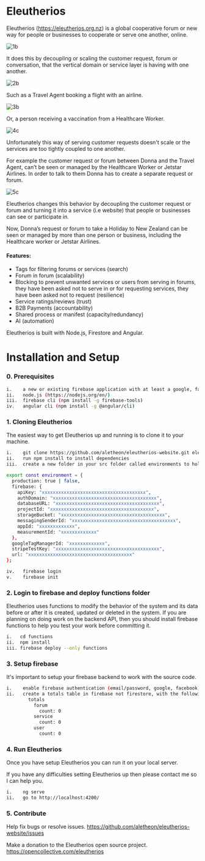 # Eleutherios

Eleutherios (https://eleutherios.org.nz) is a global cooperative forum or new way for people or businesses to cooperate or serve one another, online.

![1b](./src/assets/1b.jpg)

It does this by decoupling or scaling the customer request, forum or conversation, that the vertical domain or service layer is having with one another.

![2b](./src/assets/2b.jpg)

Such as a Travel Agent booking a flight with an airline.

![3b](./src/assets/3b.jpg)

Or, a person receiving a vaccination from a Healthcare Worker.

![4c](./src/assets/4c.jpg)

Unfortunately this way of serving customer requests doesn't scale or the services are too tightly coupled to one another.

For example the customer request or forum between Donna and the Travel Agent, can’t be seen or managed by the Healthcare Worker or Jetstar Airlines.  In order to talk to them Donna has to create a separate request or forum.

![5c](./src/assets/5c.jpg)

Eleutherios changes this behavior by decoupling the customer request or forum and turning it into a service (i.e website) that people or businesses can see or participate in.

Now, Donna’s request or forum to take a Holiday to New Zealand can be seen or managed by more than one person or business, including the Healthcare worker or Jetstar Airlines.

#### Features:

* Tags for filtering forums or services (search)
* Forum in forum (scalability)
* Blocking to prevent unwanted services or users from serving in forums, they have been asked not to serve in or for requesting services, they have been asked not to request (resilience)
* Service ratings/reviews (trust)
* B2B Payments (accountability)
* Shared process or manifest (capacity/redundancy)
* AI (automation)

Eleutherios is built with Node.js, Firestore and Angular.

# Installation and Setup

### 0. Prerequisites

```bash
i.    a new or existing firebase application with at least a google, facebook or email passwordless provider
ii.   node.js (https://nodejs.org/en/)
iii.  firebase cli (npm install -g firebase-tools)
iv.   angular cli (npm install -g @angular/cli)
```

### 1. Cloning Eleutherios

The easiest way to get Eleutherios up and running is to clone it to your machine.

```bash
i.    git clone https://github.com/aletheon/eleutherios-website.git eleutherios-website
ii.   run npm install to install dependencies
iii.  create a new folder in your src folder called environments to hold your environment (environment.prod.ts and environment.ts) variables:
```

```bash
export const environment = {
  production: true | false,
  firebase: {
    apiKey: "xxxxxxxxxxxxxxxxxxxxxxxxxxxxxxxxxxxxxx",
    authDomain: "xxxxxxxxxxxxxxxxxxxxxxxxxxxxxxxxxxxxxx",
    databaseURL: "xxxxxxxxxxxxxxxxxxxxxxxxxxxxxxxxxxxxxx",
    projectId: "xxxxxxxxxxxxxxxxxxxxxxxxxxxxxxxxxxxxxx",
    storageBucket: "xxxxxxxxxxxxxxxxxxxxxxxxxxxxxxxxxxxxxx",
    messagingSenderId: "xxxxxxxxxxxxxxxxxxxxxxxxxxxxxxxxxxxxxx",
    appId: "xxxxxxxxxxxxx",
    measurementId: "xxxxxxxxxxxxx"
  },
  googleTagManagerId: "xxxxxxxxxxxxx",
  stripeTestKey: "xxxxxxxxxxxxxxxxxxxxxxxxxxxxxxxxxxxxxx",
  url: "xxxxxxxxxxxxxxxxxxxxxxxxxxxxxxxxxxxxxx"
};
```
```bash
iv.   firebase login
v.    firebase init
```

### 2. Login to firebase and deploy functions folder

Eleutherios uses functions to modify the behavior of the system and its data before or after it is created, updated or deleted in the system.  If you are planning on doing work on the backend API, then you should install firebase functions to help you test your work before committing it.

```bash
i.   cd functions
ii.  npm install
iii. firebase deploy --only functions
```

### 3. Setup firebase

It's important to setup your firebase backend to work with the source code.

```bash
i.    enable firebase authentication (email/password, google, facebook)
ii.   create a totals table in firebase not firestore, with the following default structure:
        totals
          forum
            count: 0
          service
            count: 0
          user
            count: 0
```

### 4. Run Eleutherios

Once you have setup Eleutherios you can run it on your local server.

If you have any difficulties setting Eleutherios up then please contact me so I can help you.

```bash
i.    ng serve
ii.   go to http://localhost:4200/
```

### 5. Contribute

Help fix bugs or resolve issues.
https://github.com/aletheon/eleutherios-website/issues

Make a donation to the Eleutherios open source project.
https://opencollective.com/eleutherios
